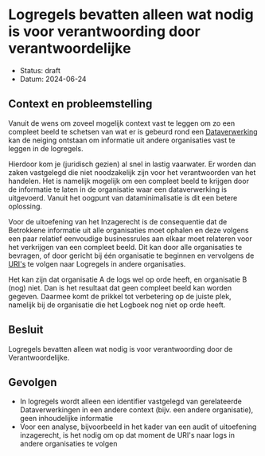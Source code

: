 # Logregels bevatten alleen wat nodig is voor verantwoording door verantwoordelijke

- Status: draft
- Datum: 2024-06-24


## Context en probleemstelling

Vanuit de wens om zoveel mogelijk context vast te leggen om zo een compleet beeld te schetsen van wat er is gebeurd rond een [Dataverwerking](https://logius-standaarden.github.io/logboek-dataverwerkingen/#dfn-dataverwerkingen) kan  de neiging ontstaan om informatie uit andere organisaties vast te leggen in de logregels.

Hierdoor kom je (juridisch gezien) al snel in lastig vaarwater. Er worden dan zaken vastgelegd die niet noodzakelijk zijn voor het verantwoorden van het handelen. Het is namelijk mogelijk om een compleet beeld te krijgen door de informatie te laten in de organisatie waar een dataverwerking is uitgevoerd. Vanuit het oogpunt van dataminimalisatie is dit een betere oplossing.

Voor de uitoefening van het Inzagerecht is de consequentie dat de Betrokkene informatie uit alle organisaties moet ophalen en deze volgens een paar relatief eenvoudige businessrules aan elkaar moet relateren voor het verkrijgen van een compleet beeld. Dit kan door alle organisaties te bevragen, of door gericht bij één organisatie te beginnen en vervolgens de [URI's](https://datatracker.ietf.org/doc/html/rfc3986) te volgen naar Logregels in andere organisaties.

Het kan zijn dat organisatie A de logs wel op orde heeft, en organisatie B (nog) niet. Dan is het resultaat dat geen compleet beeld kan worden gegeven. Daarmee komt de prikkel tot verbetering op de juiste plek, namelijk bij de organisatie die het Logboek nog niet op orde heeft.


## Besluit

Logregels bevatten alleen wat nodig is voor verantwoording door de Verantwoordelijke.


## Gevolgen

- In logregels wordt alleen een identifier vastgelegd van gerelateerde Dataverwerkingen in een andere context (bijv. een andere organisatie), geen inhoudelijke informatie
- Voor een analyse, bijvoorbeeld in het kader van een audit of uitoefening inzagerecht, is het nodig om op dat moment de URI's naar logs in andere organisaties te volgen

